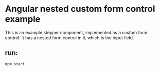 # Angular nested custom form control example

This is an example stepper component, implemented as a custom form control.
It has a nested form control in it, which is the input field.

## run:

```bash
npm start
```

